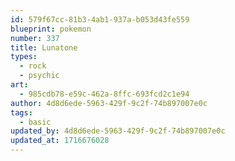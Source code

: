 ```yaml
---
id: 579f67cc-81b3-4ab1-937a-b053d43fe559
blueprint: pokemon
number: 337
title: Lunatone
types:
  - rock
  - psychic
art:
  - 985cdb78-e59c-462a-8ffc-693fcd2c1e94
author: 4d8d6ede-5963-429f-9c2f-74b897007e0c
tags:
  - basic
updated_by: 4d8d6ede-5963-429f-9c2f-74b897007e0c
updated_at: 1716676028
---
```


